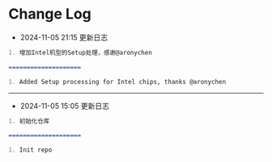 # Change Log

- 2024-11-05 21:15 更新日志

```markdown
1. 增加Intel机型的Setup处理，感谢@aronychen

====================

1. Added Setup processing for Intel chips, thanks @aronychen
```

----

- 2024-11-05 15:05 更新日志

```markdown
1. 初始化仓库

====================

1. Init repo
```